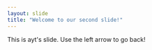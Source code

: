 ```yaml
---
layout: slide
title: "Welcome to our second slide!"
---
```

This is ayt's slide.
Use the left arrow to go back!
